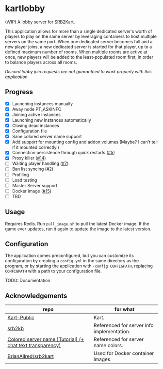 # kartlobby
(WIP) A lobby server for [SRB2Kart](https://github.com/STJr/Kart-Public).

This application allows for more than a single dedicated server's worth of players to play on
the same server by leveraging containers to host multiple servers on the same port. When one dedicated server becomes full and a new player joins, a new dedicated server
is started for that player, up to a defined maximum number of rooms. When multiple rooms are active at once, new players will be added to the least-populated room first,
in order to balance players across all rooms.

*Discord lobby join requests are not guaranteed to work properly with this application.*

## Progress
 - [x] Launching instances manually
 - [x] Away node PT_ASKINFO
 - [x] Joining active instances
 - [x] Launching new instances automatically
 - [x] Closing dead instances
 - [x] Configuration file
 - [x] Sane colored server name support
 - [x] Add support for mounting config and addon volumes (Maybe? I can't tell if it mounted correctly.)
 - [x] Connection persistence through quick restarts ([#5](https://github.com/karashiiro/kartlobby/issues/5))
 - [x] Proxy killer ([#14](https://github.com/karashiiro/kartlobby/issues/14))
 - [ ] Waiting player handling ([#7](https://github.com/karashiiro/kartlobby/issues/7))
 - [ ] Ban list syncing ([#2](https://github.com/karashiiro/kartlobby/issues/2))
 - [ ] Profiling
 - [ ] Load testing
 - [ ] Master Server support
 - [ ] Docker image ([#15](https://github.com/karashiiro/kartlobby/issues/15))
 - [ ] TBD

## Usage
Requires Redis. Run `pull_image.sh` to pull the latest Docker image. If the game ever updates, run it again to update the image to the latest version.

## Configuration
The application comes preconfigured, but you can customize its configuration by creating a `config.yml` in the same directory as the program,
or by starting the application with `-config CONFIGPATH`, replacing `CONFIGPATH` with a path to your configuration file.

TODO: Documentation

## Acknowledgements
| repo                                                                                                                                                | for what                                   |
| --------------------------------------------------------------------------------------------------------------------------------------------------- | ------------------------------------------ |
| [Kart-Public](https://github.com/STJr/Kart-Public)                                                                                                  | Kart.                                      |
| [srb2kb](https://github.com/NielsjeNL/srb2kb)                                                                                                       | Referenced for server info implementation. |
| [Colored server name [Tutorial] (+ chat text transparency)](https://mb.srb2.org/threads/colored-server-name-tutorial-chat-text-transparency.25474/) | Referenced for server name colors.         |
| [BrianAllred/srb2kart](https://github.com/BrianAllred/srb2kart)                                                                                     | Used for Docker container images.          |
